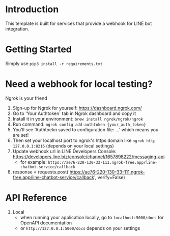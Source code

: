 # Introduction

This template is built for services that provide a webhook for LINE bot integration.

# Getting Started

   Simply use `pip3 install -r requirements.txt`


# Need a webhook for local testing?

Ngrok is your friend

1.  Sign-up for Ngrok for yourself: https://dashboard.ngrok.com/
2.  Go to 'Your Authtoken` tab in Ngrok dashboard and copy it
3.  Install it in your environment: `brew install ngrok/ngrok/ngrok`
4.  Run command: `ngrok config add-authtoken {your_auth_token}`
5.  You'll see 'Authtoekn saved to configuration file: ...' which means you are set!
6.  Then set your localhost port to ngrok's https domain like `ngrok http 127.0.0.1:8216` (depends on your local settings)
7.  Update webhook url in LINE Developers Console: https://developers.line.biz/console/channel/1657898222/messaging-api
    - for example: `https://ae76-220-130-33-111.ngrok-free.app/line-chatbot-service/callback`
8.  response = requests.post('https://ae76-220-130-33-111.ngrok-free.app/line-chatbot-service/callback', verify=False)

# API Reference

1. Local
   - when running your application locally, go to `localhost:5000/docs` for OpenAPI documentation
   - or `http://127.0.0.1:5000/docs` depends on your settings
